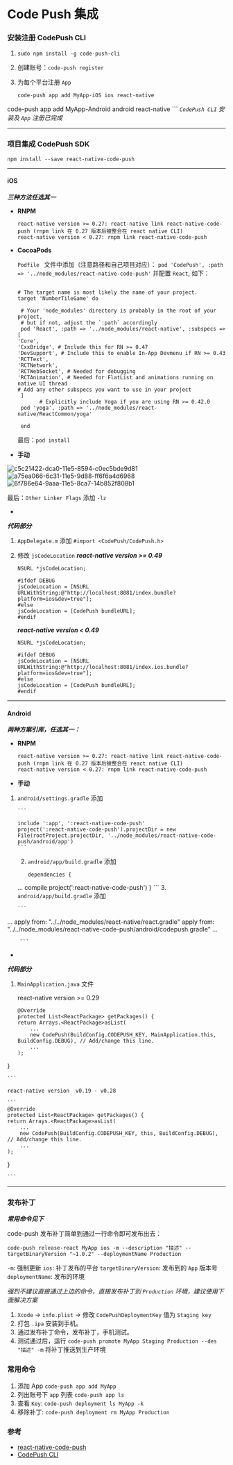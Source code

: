# Code Push 集成

### 安装注册 CodePush CLI
1. `sudo npm install -g code-push-cli`
2. 创建账号：`code-push register`
3. 为每个平台注册 `App`
    
    ```
    code-push app add MyApp-iOS ios react-native
code-push app add MyApp-Android android react-native
    ```
_`CodePush CLI` 安装及 `App` 注册已完成_

---

### 项目集成 CodePush SDK
`npm install --save react-native-code-push`

---

#### iOS
***三种方法任选其一***

- **RNPM**

    ```
    react-native version >= 0.27: react-native link react-native-code-push (rnpm link 在 0.27 版本后被整合在 react native CLI)
    react-native version < 0.27: rnpm link react-native-code-push
    ```
    
- **CocoaPods**
    
    `Podfile ` 文件中添加（注意路径和自己项目对应）：
    `pod 'CodePush', :path => '../node_modules/react-native-code-push'`
并配置 `React`, 如下：


    ```
    
    # The target name is most likely the name of your project.
    target 'NumberTileGame' do

     # Your 'node_modules' directory is probably in the root of your project,
     # but if not, adjust the `:path` accordingly
     pod 'React', :path => '../node_modules/react-native', :subspecs => [
    'Core',
    'CxxBridge', # Include this for RN >= 0.47
    'DevSupport', # Include this to enable In-App Devmenu if RN >= 0.43
    'RCTText',
    'RCTNetwork',
    'RCTWebSocket', # Needed for debugging
    'RCTAnimation', # Needed for FlatList and animations running on native UI thread
    # Add any other subspecs you want to use in your project
     ]
           # Explicitly include Yoga if you are using RN >= 0.42.0
     pod 'yoga', :path => '../node_modules/react-native/ReactCommon/yoga'
  
     end
    
    ```

    最后：`pod install`
    
    
- **手动**

![c5c21422-dca0-11e5-8594-c0ec5bde9d81](media/15274084552746/c5c21422-dca0-11e5-8594-c0ec5bde9d81.png)![a75ea066-6c31-11e5-9d88-ff6f6a4d6968](media/15274084552746/a75ea066-6c31-11e5-9d88-ff6f6a4d6968.png)![6f786e64-9aaa-11e5-8ca7-14b852f808b1](media/15274084552746/6f786e64-9aaa-11e5-8ca7-14b852f808b1.png)

最后：`Other Linker Flags` 添加 `-lz`


-

***代码部分***

1. `AppDelegate.m` 添加 `#import <CodePush/CodePush.h>`
2. 修改 `jsCodeLocation`
    ***react-native version >= 0.49***
    
    ```
    NSURL *jsCodeLocation;

    #ifdef DEBUG
    jsCodeLocation = [NSURL URLWithString:@"http://localhost:8081/index.bundle?platform=ios&dev=true"];
    #else
    jsCodeLocation = [CodePush bundleURL];
    #endif
    
    ```
    
    ***react-native version < 0.49***
    
    ```
    NSURL *jsCodeLocation;

    #ifdef DEBUG
    jsCodeLocation = [NSURL URLWithString:@"http://localhost:8081/index.ios.bundle?platform=ios&dev=true"];
    #else
    jsCodeLocation = [CodePush bundleURL];
    #endif
    
    ```


---

#### Android
***两种方案引库，任选其一：***

- **RNPM**

    ```
    react-native version >= 0.27: react-native link react-native-code-push (rnpm link 在 0.27 版本后被整合在 react native CLI)
    react-native version < 0.27: rnpm link react-native-code-push
    ```
    
- **手动**
 1. `android/settings.gradle` 添加 
    
        ```
        
        include ':app', ':react-native-code-push'
        project(':react-native-code-push').projectDir = new File(rootProject.projectDir, '../node_modules/react-native-code-        push/android/app')
        ```
    2. `android/app/build.gradle` 添加
    
        ```
        dependencies {
    ...
    compile project(':react-native-code-push')
}
        ```
    3. `android/app/build.gradle` 添加
    
        ```
...
apply from: "../../node_modules/react-native/react.gradle"
apply from: "../../node_modules/react-native-code-push/android/codepush.gradle"
...
        
        ```
        
-
        
***代码部分***

1. `MainApplication.java` 文件

    react-native version >= 0.29

    ```
    @Override
    protected List<ReactPackage> getPackages() {
    return Arrays.<ReactPackage>asList(
        ...
        new CodePush(BuildConfig.CODEPUSH_KEY, MainApplication.this, BuildConfig.DEBUG), // Add/change this line.
        ...
    );
}
    
    ```
    
    react-native version  v0.19 - v0.28
    
    ```
    @Override
    protected List<ReactPackage> getPackages() {
    return Arrays.<ReactPackage>asList(
        ...
        new CodePush(BuildConfig.CODEPUSH_KEY, this, BuildConfig.DEBUG), // Add/change this line.
        ...
    );
}
    
    ```

---

### 发布补丁

***常用命令见下***

code-push 发布补丁简单到通过一行命令即可发布出去：

```
code-push release-react MyApp ios -m --description "描述" --targetBinaryVersion "~1.0.2" --deploymentName Production
```

`-m`: 强制更新
`ios`: 补丁发布的平台
`targetBinaryVersion`: 发布到的 `App` 版本号
`deploymentName`: 发布的环境

_强烈不建议直接通过上边的命令，直接发布补丁到 `Production` 环境，建议使用下面解决方案_

1. `Xcode` -> `info.plist` -> 修改 `CodePushDeploymentKey` 值为 `Staging key`
2. 打包 `.ipa` 安装到手机。
3. 通过发布补丁命令，发布补丁，手机测试。
4. 测试通过后，运行 `code-push promote MyApp Staging Production --des "描述" -m` 将补丁推送到生产环境



### 常用命令

1. 添加 App `code-push app add MyApp`
2. 列出账号下 `app` 列表 `code-push app ls`
3. 查看 `Key`: `code-push deployment ls MyApp -k`
4. 移除补丁: `code-push deployment rm MyApp Production`

### 参考
* [react-native-code-push](https://github.com/Microsoft/react-native-code-push)
* [CodePush CLI](http://microsoft.github.io/code-push/docs/getting-started.html)

